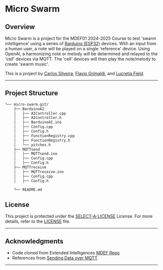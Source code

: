 # Micro Swarm 

##  Overview

Micro Swarm is a project for the MDEF01 2024-2025 Course to test 'swarm intelligence' using a series of [Barduino (ESP32)](https://fablabbcn-projects.gitlab.io/electronics/barduino-docs/) devices. With an input from a human user, a note will be played on a single 'reference' device. Using OpenAI, a harmonizing note or melody will be determined and relayed to the 'cell' devices via MQTT. The 'cell' devices will then play the note/melody to create 'swarm music'. 

This is a project by [Carlos Silveira](https://carlossilveiradesign.gitbook.io/mdef-diary), [Flavio Grimaldi](https://flavio-grimaldi-students-iaac.gitbook.io/mdef_flavio_grimaldi), and [Lucretia Field](https://lkfield.github.io/mdef/). 

---

##  Project Structure

```sh
└── micro-swarm.git/
    ├── BarduinoAI
    │   ├── AIController.cpp
    │   ├── AIController.h
    │   ├── BarduinoAI.ino
    │   ├── Config.cpp
    │   ├── Config.h
    │   ├── FunctionRegistry.cpp
    │   ├── FunctionRegistry.h
    │   └── pitches.h
    ├── MQTTsend
    │   ├── MQTTsend.ino
    │   ├── Config.cpp
    │   ├── Config.h
	├── MQTTreceive
    │   ├── MQTTreceive.ino
    │   ├── Config.cpp
    │   ├── Config.h

    └── README.md
```

##  License

This project is protected under the [SELECT-A-LICENSE](https://choosealicense.com/licenses) License. For more details, refer to the [LICENSE](https://choosealicense.com/licenses/) file.

---

##  Acknowledgments

- Code cloned from Extended Intelligences [MDEF Repo](https://github.com/matta-pie/MDEF)
- References from [Sending Data over MQTT](https://docs.arduino.cc/tutorials/uno-wifi-rev2/uno-wifi-r2-mqtt-device-to-device/).


---
